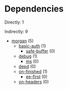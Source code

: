 # Dependencies

Directly: 1

Indirectly: 9

- [morgan](https://www.npmjs.com/package/morgan) (5)
  - [basic-auth](https://www.npmjs.com/package/basic-auth) (1)
    - [safe-buffer](https://www.npmjs.com/package/safe-buffer) (0)
  - [debug](https://www.npmjs.com/package/debug) (1)
    - [ms](https://www.npmjs.com/package/ms) (0)
  - [depd](https://www.npmjs.com/package/depd) (0)
  - [on-finished](https://www.npmjs.com/package/on-finished) (1)
    - [ee-first](https://www.npmjs.com/package/ee-first) (0)
  - [on-headers](https://www.npmjs.com/package/on-headers) (0)
